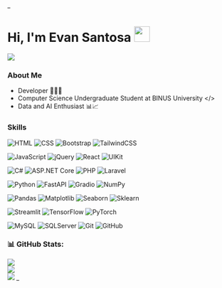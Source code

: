 _<h1><b>Hi, I'm Evan Santosa </b><img src="https://media.giphy.com/media/hvRJCLFzcasrR4ia7z/giphy.gif" width="35"></h1>
<img src="https://readme-typing-svg.herokuapp.com/?font=Architects+Daughter&color=FFBC0D&size=28&center=false&vCenter=true&width=900&height=100&lines=We+walk+the+talk,+not+only+talk+the+talk" />

### About Me
- Developer 👨‍💻🌐
- Computer Science Undergraduate Student at BINUS University </>
- Data and AI Enthusiast 📊📈


### Skills
![HTML](https://img.shields.io/badge/html5-%23323330.svg?style=for-the-badge&logo=html5&logoColor=white) ![CSS](https://img.shields.io/badge/css-%23323330.svg?style=for-the-badge&logo=css&logoColor=white) ![Bootstrap](https://img.shields.io/badge/boostrap-%23323330.svg?style=for-the-badge&logo=bootstrap&logoColor=white) ![TailwindCSS](https://img.shields.io/badge/tailwindcss-%23323330.svg?style=for-the-badge&logo=tailwindcss&logoColor=white) 

![JavaScript](https://img.shields.io/badge/javascript-%23323330.svg?style=for-the-badge&logo=javascript&logoColor=white) ![jQuery](https://img.shields.io/badge/jquery-%23323330.svg?style=for-the-badge&logo=jquery&logoColor=white) ![React](https://img.shields.io/badge/react-%23323330.svg?style=for-the-badge&logo=react&logoColor=white) ![UIKit](https://img.shields.io/badge/uikit-%23323330.svg?style=for-the-badge&logo=uikit&logoColor=white) 

![C#](https://img.shields.io/badge/csharp-%23323330.svg?style=for-the-badge&logo=csharp&logoColor=white) ![ASP.NET Core](https://img.shields.io/badge/aspnet-%23323330.svg?style=for-the-badge&logo=aspnet&logoColor=white) ![PHP](https://img.shields.io/badge/php-%23323330.svg?style=for-the-badge&logo=php&logoColor=white) ![Laravel](https://img.shields.io/badge/laravel-%23323330.svg?style=for-the-badge&logo=laravel&logoColor=white)

![Python](https://img.shields.io/badge/python-%23323330?style=for-the-badge&logo=python&logoColor=white) ![FastAPI](https://img.shields.io/badge/fastapi-%23323330?style=for-the-badge&logo=fastapi&logoColor=white) ![Gradio](https://img.shields.io/badge/gradio-%23323330?style=for-the-badge&logo=gradio&logoColor=white) ![NumPy](https://img.shields.io/badge/numpy-%23323330?style=for-the-badge&logo=numpy&logoColor=white)

![Pandas](https://img.shields.io/badge/pandas-%23323330?style=for-the-badge&logo=pandas&logoColor=white) ![Matplotlib](https://img.shields.io/badge/matplotlib-%23323330?style=for-the-badge&logo=matplotlib&logoColor=white) ![Seaborn](https://img.shields.io/badge/seaborn-%23323330?style=for-the-badge&logo=seaborn&logoColor=white) ![Sklearn](https://img.shields.io/badge/scikitlearn-%23323330?style=for-the-badge&logo=scikitlearn&logoColor=white)

![Streamlit](https://img.shields.io/badge/streamlit-%23323330?style=for-the-badge&logo=streamlit&logoColor=white) ![TensorFlow](https://img.shields.io/badge/tensorflow-%23323330?style=for-the-badge&logo=tensorflow&logoColor=white) ![PyTorch](https://img.shields.io/badge/pytorch-%23323330?style=for-the-badge&logo=pytorch&logoColor=white)

![MySQL](https://img.shields.io/badge/mysql-%23323330.svg?style=for-the-badge&logo=mysql&logoColor=white) ![SQLServer](https://img.shields.io/badge/sqlserver-%23323330.svg?style=for-the-badge&logo=sqlserver&logoColor=white) ![Git](https://img.shields.io/badge/git-%23323330.svg?style=for-the-badge&logo=git&logoColor=white) ![GitHub](https://img.shields.io/badge/github-%23323330.svg?style=for-the-badge&logo=github&logoColor=white)  

### 📊 GitHub Stats:
![](https://github-readme-stats.vercel.app/api?username=xTorch8&theme=github_dark&hide_border=false&include_all_commits=false&count_private=false)<br/>
![](https://github-readme-streak-stats.herokuapp.com/?user=xTorch8&theme=github_dark&hide_border=false)<br/>
![](https://github-readme-stats.vercel.app/api/top-langs/?username=xTorch8&theme=github_dark&hide_border=false&include_all_commits=false&count_private=false&layout=compact)
_
